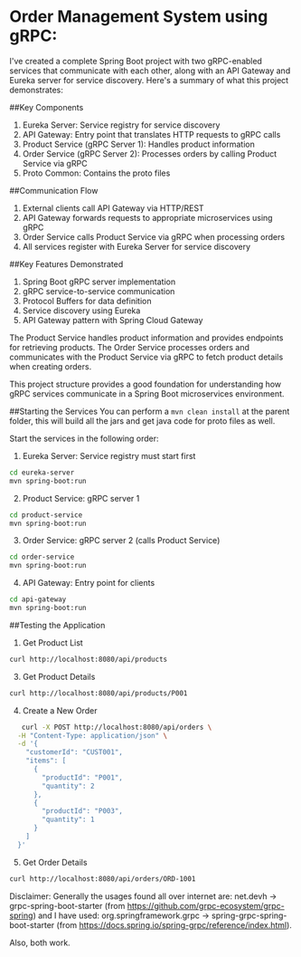 # Order Management System using gRPC:

I've created a complete Spring Boot project with two gRPC-enabled services that communicate with each other, along with an API Gateway and Eureka server for service discovery. 
Here's a summary of what this project demonstrates:

##Key Components

1. Eureka Server: Service registry for service discovery
2. API Gateway: Entry point that translates HTTP requests to gRPC calls
3. Product Service (gRPC Server 1): Handles product information
4. Order Service (gRPC Server 2): Processes orders by calling Product Service via gRPC
5. Proto Common: Contains the proto files

##Communication Flow

1. External clients call API Gateway via HTTP/REST
2. API Gateway forwards requests to appropriate microservices using gRPC
3. Order Service calls Product Service via gRPC when processing orders
4. All services register with Eureka Server for service discovery

##Key Features Demonstrated

1. Spring Boot gRPC server implementation
2. gRPC service-to-service communication
3. Protocol Buffers for data definition
4. Service discovery using Eureka
5. API Gateway pattern with Spring Cloud Gateway

The Product Service handles product information and provides endpoints for retrieving products. The Order Service processes orders and communicates with the Product Service via gRPC to fetch product details when creating orders.

This project structure provides a good foundation for understanding how gRPC services communicate in a Spring Boot microservices environment.

##Starting the Services
You can perform a ```mvn clean install``` at the parent folder, this will build all the jars and get java code for proto files as well.

Start the services in the following order:

1. Eureka Server: Service registry must start first
```bash
cd eureka-server
mvn spring-boot:run
```
2. Product Service: gRPC server 1
```bash
cd product-service
mvn spring-boot:run
```
3. Order Service: gRPC server 2 (calls Product Service)
```bash
cd order-service
mvn spring-boot:run
```
4. API Gateway: Entry point for clients
```bash
cd api-gateway
mvn spring-boot:run
```

##Testing the Application
1. Get Product List
```bash
curl http://localhost:8080/api/products
```
3. Get Product Details
```bash    
curl http://localhost:8080/api/products/P001
```
4. Create a New Order
```bash
   curl -X POST http://localhost:8080/api/orders \
  -H "Content-Type: application/json" \
  -d '{
    "customerId": "CUST001",
    "items": [
      {
        "productId": "P001",
        "quantity": 2
      },
      {
        "productId": "P003",
        "quantity": 1
      }
    ]
  }'
```
5. Get Order Details
```bash
curl http://localhost:8080/api/orders/ORD-1001
```

Disclaimer: 
Generally the usages found all over internet are: net.devh -> grpc-spring-boot-starter (from https://github.com/grpc-ecosystem/grpc-spring)
and I have used: org.springframework.grpc -> spring-grpc-spring-boot-starter (from https://docs.spring.io/spring-grpc/reference/index.html).

Also, both work.

